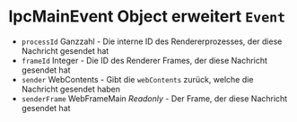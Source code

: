# IpcMainEvent Object erweitert `Event`

* `processId` Ganzzahl - Die interne ID des Rendererprozesses, der diese Nachricht gesendet hat
* `frameId` Integer - Die ID des Renderer Frames, der diese Nachricht gesendet hat
* `sender` WebContents - Gibt die `webContents` zurück, welche die Nachricht gesendet haben
* `senderFrame` WebFrameMain _Readonly_ - Der Frame, der diese Nachricht gesendet hat

